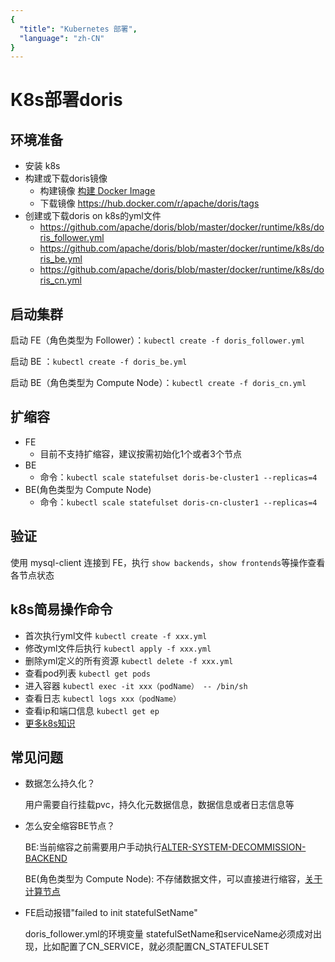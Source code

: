 ```yaml
---
{
  "title": "Kubernetes 部署",
  "language": "zh-CN"
}
---
```


# K8s部署doris

 

## 环境准备

- 安装 k8s
- 构建或下载doris镜像
    - 构建镜像 [构建 Docker Image](./construct-docker/construct-docker-image) 
    - 下载镜像 https://hub.docker.com/r/apache/doris/tags
- 创建或下载doris on k8s的yml文件
    - https://github.com/apache/doris/blob/master/docker/runtime/k8s/doris_follower.yml
    - https://github.com/apache/doris/blob/master/docker/runtime/k8s/doris_be.yml
    - https://github.com/apache/doris/blob/master/docker/runtime/k8s/doris_cn.yml

## 启动集群
启动 FE（角色类型为 Follower）：`kubectl create -f doris_follower.yml` 

启动 BE ：`kubectl create -f doris_be.yml` 

启动 BE（角色类型为 Compute Node）：`kubectl create -f doris_cn.yml`

## 扩缩容

- FE
  - 目前不支持扩缩容，建议按需初始化1个或者3个节点
- BE
  - 命令：`kubectl scale statefulset doris-be-cluster1 --replicas=4`
- BE(角色类型为 Compute Node)
  - 命令：`kubectl scale statefulset doris-cn-cluster1 --replicas=4`

## 验证

使用 mysql-client 连接到 FE，执行 `show backends`，`show frontends`等操作查看各节点状态

## k8s简易操作命令

- 首次执行yml文件 `kubectl create -f xxx.yml`
- 修改yml文件后执行 `kubectl apply -f xxx.yml`
- 删除yml定义的所有资源 `kubectl delete -f xxx.yml`
- 查看pod列表 `kubectl get pods`
- 进入容器 `kubectl exec -it xxx（podName） -- /bin/sh`
- 查看日志 `kubectl logs xxx（podName）`
- 查看ip和端口信息 `kubectl get ep`
- [更多k8s知识](https://kubernetes.io)

## 常见问题

- 数据怎么持久化？

  用户需要自行挂载pvc，持久化元数据信息，数据信息或者日志信息等
- 怎么安全缩容BE节点？

  BE:当前缩容之前需要用户手动执行[ALTER-SYSTEM-DECOMMISSION-BACKEND](../../docs/sql-manual/sql-reference/Cluster-Management-Statements/ALTER-SYSTEM-DECOMMISSION-BACKEND)

  BE(角色类型为 Compute Node): 不存储数据文件，可以直接进行缩容，[关于计算节点](../../docs/advanced/compute_node)
- FE启动报错"failed to init statefulSetName"

  doris_follower.yml的环境变量 statefulSetName和serviceName必须成对出现，比如配置了CN_SERVICE，就必须配置CN_STATEFULSET




